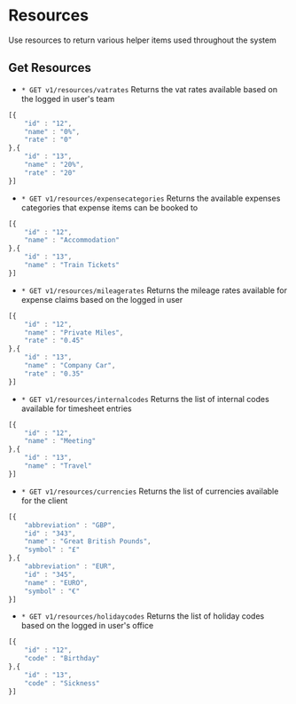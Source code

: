 # Resources
Use resources to return various helper items used throughout the system

## Get Resources
* `* GET v1/resources/vatrates` Returns the vat rates available based on the logged in user's team

```javascript
[{ 
	"id" : "12",
	"name" : "0%",
	"rate" : "0" 	
},{ 
	"id" : "13",
	"name" : "20%",
	"rate" : "20" 	
}]
```

* `* GET v1/resources/expensecategories` Returns the available expenses categories that expense items can be booked to

```javascript
[{ 
	"id" : "12",
	"name" : "Accommodation"
},{ 
	"id" : "13",
	"name" : "Train Tickets"
}]
```


* `* GET v1/resources/mileagerates` Returns the mileage rates available for expense claims based on the logged in user

```javascript
[{ 
	"id" : "12",
	"name" : "Private Miles",
	"rate" : "0.45" 	
},{ 
	"id" : "13",
	"name" : "Company Car",
	"rate" : "0.35" 	
}]
```

* `* GET v1/resources/internalcodes` Returns the list of internal codes available for timesheet entries

```javascript
[{ 
	"id" : "12",
	"name" : "Meeting"	
},{ 
	"id" : "13",
	"name" : "Travel"	
}]
```

* `* GET v1/resources/currencies` Returns the list of currencies available for the client

```javascript
[{ 
	"abbreviation" : "GBP",
	"id" : "343",
	"name" : "Great British Pounds",
	"symbol" : "£"
},{ 
	"abbreviation" : "EUR",
	"id" : "345",
	"name" : "EURO",
	"symbol" : "€"
}]
```

* `* GET v1/resources/holidaycodes` Returns the list of holiday codes based on the logged in user's office

```javascript
[{ 
	"id" : "12",
	"code" : "Birthday"	
},{ 
	"id" : "13",
	"code" : "Sickness"	
}]
```